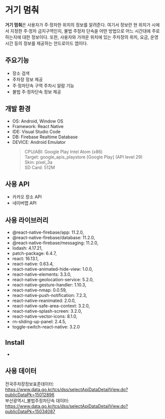 # **거기 멈춰**

 **거기 멈춰**은 사용자가 주·정차한 위치의 정보를 알려준다. 여기서 정보란 현 위치가 시에서 지정한 주·정차 금지구역인지, 불법 주정차 단속을 어떤 방법으로 어느 시간대에 주로 하는지에 대한 정보이다. 또한, 사용자와 가까운 위치에 있는 주차장의 위치, 요금, 운영시간 등의 정보를 제공하는 안드로이드 앱이다.   

## 주요기능  
+ 장소 검색
+ 주차장 정보 제공
+ 주·정차단속 구역 주차시 알람 기능
+ 불법 주·정차단속 정보 제공

## 개발 환경
+ OS: Android, Window OS
+ Framework: React Native
+ IDE: Visual Studio Code  
+ DB: Firebase Realtime Database
+ DEVICE: Android Emulator  
    >CPU/ABI: Google Play Intel Atom (x86)   
    Target: google_apis_playstore [Google Play] (API level 29)   
    Skin: pixel_3a   
    SD Card: 512M
## 사용 API
+ 카카오 장소 API  
+ 네이버맵 API
## 사용 라이브러리
+ @react-native-firebase/app: 11.2.0,
+ @react-native-firebase/database: 11.2.0,
+ @react-native-firebase/messaging: 11.2.0,
+ lodash: 4.17.21,
+ patch-package: 6.4.7,
+ react: 16.13.1,
+ react-native: 0.63.4,
+ react-native-animated-hide-view: 1.0.0,
+ react-native-elements: 3.3.0,
+ react-native-geolocation-service: 5.2.0,
+ react-native-gesture-handler: 1.10.3,
+ react-native-nmap: 0.0.59,
+ react-native-push-notification: 7.2.3,
+ react-native-reanimated: 2.0.0,
+ react-native-safe-area-context: 3.2.0,
+ react-native-splash-screen: 3.2.0,
+ react-native-vector-icons: 8.1.0,
+ rn-sliding-up-panel: 2.4.5,
+ toggle-switch-react-native: 3.2.0
## Install
 -
## 사용 데이터
전국주차장정보표준데이터: https://www.data.go.kr/tcs/dss/selectApiDataDetailView.do?publicDataPk=15012896  
부산광역시_불법주정차단속 데이터: https://www.data.go.kr/tcs/dss/selectApiDataDetailView.do?publicDataPk=15034087

